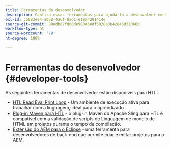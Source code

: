 ```yaml
---
title: Ferramentas do desenvolvedor
description: Confira essas ferramentas para ajudá-lo a desenvolver em HTL.
exl-id: c5683ee4-a052-4a6f-8ad1-e18a4201414e
source-git-commit: 88edbd2fd66de960460df5928a3b42846d32066b
workflow-type: ht
source-wordcount: '78'
ht-degree: 100%

---
```



# Ferramentas do desenvolvedor {#developer-tools}

As seguintes ferramentas de desenvolvedor estão disponíveis para HTL:

* [HTL Read Eval Print Loop](https://github.com/adobe/aem-htl-repl) - Um ambiente de execução ativa para trabalhar com a linguagem, ideal para o aprendizado
* [Plug-in Maven para HTL](https://sling.apache.org/components/htl-maven-plugin/) - o plug-in Maven do Apache Sling para HTL é compatível com a validação de scripts de Linguagem de modelo de HTML em projetos durante o tempo de compilação.
* [Extensão do AEM para o Eclipse](https://experienceleague.adobe.com/docs/experience-manager-cloud-service/content/implementing/developer-tools/eclipse.html?lang=pt-BR) - uma ferramenta para desenvolvedores de back-end que permite criar e editar projetos para o AEM.
